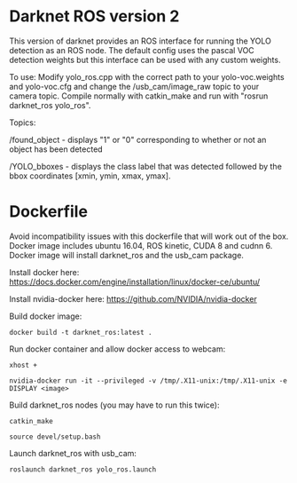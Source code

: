 # Darknet ROS version 2
This version of darknet provides an ROS interface for running the YOLO detection as an ROS node.  The default config uses the pascal VOC detection weights but this interface can be used with any custom weights.

To use: Modify yolo_ros.cpp with the correct path to your yolo-voc.weights and yolo-voc.cfg and change the /usb_cam/image_raw topic to your camera topic.  Compile normally with catkin_make and run with "rosrun darknet_ros yolo_ros".

Topics:

/found_object - displays "1" or "0" corresponding to whether or not an object has been detected

/YOLO_bboxes  - displays the class label that was detected followed by the bbox coordinates [xmin, ymin, xmax, ymax].

# Dockerfile
Avoid incompatibility issues with this dockerfile that will work out of the box. Docker image includes ubuntu 16.04, ROS kinetic, CUDA 8 and cudnn 6.  Docker image will install darknet_ros and the usb_cam package.
 
Install docker here: https://docs.docker.com/engine/installation/linux/docker-ce/ubuntu/

Install nvidia-docker here: https://github.com/NVIDIA/nvidia-docker

Build docker image:

`docker build -t darknet_ros:latest .`

Run docker container and allow docker access to webcam:

`xhost +`

`nvidia-docker run -it --privileged -v /tmp/.X11-unix:/tmp/.X11-unix -e DISPLAY <image>`

Build darknet_ros nodes (you may have to run this twice):

`catkin_make`

`source devel/setup.bash`

Launch darknet_ros with usb_cam:

`roslaunch darknet_ros yolo_ros.launch`
